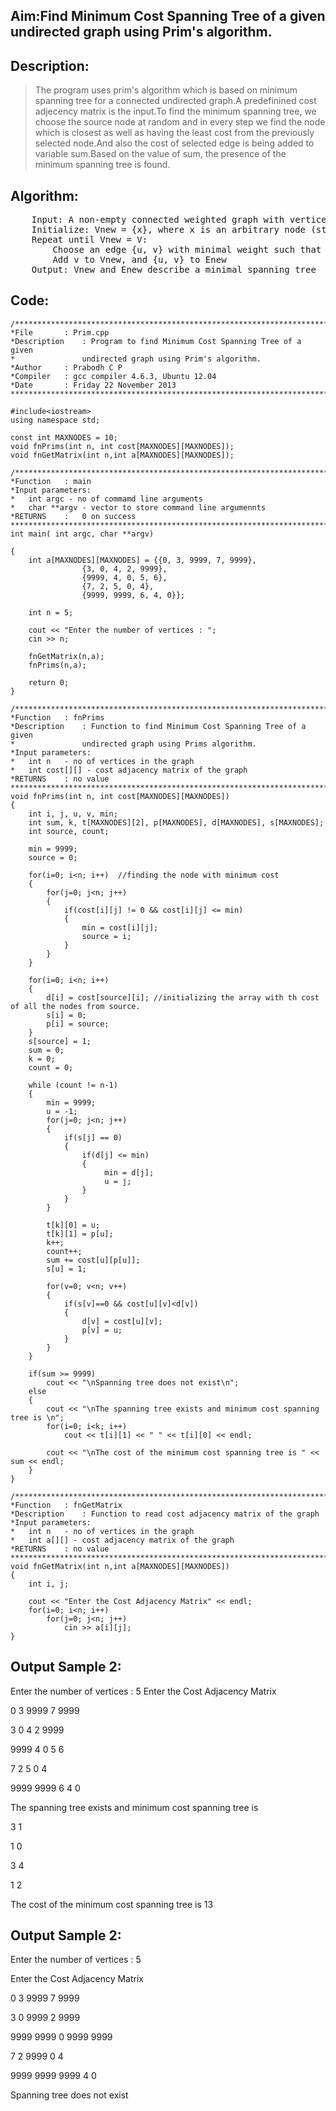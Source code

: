## Aim:Find Minimum Cost Spanning Tree of a given undirected graph using Prim's algorithm.
## Description:
>The program uses prim's algorithm which is based on minimum spanning tree for a connected undirected graph.A predefinined cost adjecency matrix is the input.To find the minimum spanning tree, we choose the source node at random and in every step we find the node which is closest as well as having the least cost from the previously selected node.And also the cost of selected edge is being added to variable sum.Based on the value of sum, the presence of the minimum spanning tree is found.

## Algorithm:

 <pre>    Input: A non-empty connected weighted graph with vertices V and edges E (the weights can be negative).
    Initialize: Vnew = {x}, where x is an arbitrary node (starting point) from V, Enew = {}
    Repeat until Vnew = V:
        Choose an edge {u, v} with minimal weight such that u is in Vnew and v is not (if there are multiple edges with the same weight, any of them may be picked)
        Add v to Vnew, and {u, v} to Enew
    Output: Vnew and Enew describe a minimal spanning tree</pre>

## Code:

	/******************************************************************************
	*File		: Prim.cpp
	*Description	: Program to find Minimum Cost Spanning Tree of a given 
	*				undirected graph using Prim's algorithm.
	*Author		: Prabodh C P
	*Compiler	: gcc compiler 4.6.3, Ubuntu 12.04
	*Date		: Friday 22 November 2013 
	******************************************************************************/

	#include<iostream> 
	using namespace std;

	const int MAXNODES = 10;
	void fnPrims(int n, int cost[MAXNODES][MAXNODES]);
	void fnGetMatrix(int n,int a[MAXNODES][MAXNODES]);

	/******************************************************************************
	*Function	: main
	*Input parameters:
	*	int argc - no of commamd line arguments
	*	char **argv - vector to store command line argumennts
	*RETURNS	:	0 on success
	******************************************************************************/
	int main( int argc, char **argv)

	{
		int a[MAXNODES][MAXNODES] = {{0, 3, 9999, 7, 9999},
					{3, 0, 4, 2, 9999},
					{9999, 4, 0, 5, 6},
					{7, 2, 5, 0, 4},
					{9999, 9999, 6, 4, 0}};

		int n = 5;

		cout << "Enter the number of vertices : ";
		cin >> n;

		fnGetMatrix(n,a);
		fnPrims(n,a);

		return 0;
	}

	/******************************************************************************
	*Function	: fnPrims
	*Description	: Function to find Minimum Cost Spanning Tree of a given 
	*				undirected graph using Prims algorithm.
	*Input parameters:
	*	int n	- no of vertices in the graph
	*	int cost[][] - cost adjacency matrix of the graph
	*RETURNS	: no value
	******************************************************************************/
	void fnPrims(int n, int cost[MAXNODES][MAXNODES])
	{
		int i, j, u, v, min;
		int sum, k, t[MAXNODES][2], p[MAXNODES], d[MAXNODES], s[MAXNODES];
		int source, count;

		min = 9999;
		source = 0;

		for(i=0; i<n; i++)  //finding the node with minimum cost
		{
			for(j=0; j<n; j++)
			{
				if(cost[i][j] != 0 && cost[i][j] <= min) 
				{
					min = cost[i][j];
					source = i;
				}
			}
		}

		for(i=0; i<n; i++)
		{
			d[i] = cost[source][i]; //initializing the array with th cost of all the nodes from source.
			s[i] = 0;
			p[i] = source;
		}
		s[source] = 1;
		sum = 0;
		k = 0;
		count = 0;

		while (count != n-1)
		{
			min = 9999;
			u = -1;
			for(j=0; j<n; j++)
			{
				if(s[j] == 0)
				{
					if(d[j] <= min)
					{
						 min = d[j];
						 u = j;
					}
				}
			}

			t[k][0] = u;
			t[k][1] = p[u];
			k++;
			count++;
			sum += cost[u][p[u]];
			s[u] = 1;

			for(v=0; v<n; v++)
			{
				if(s[v]==0 && cost[u][v]<d[v])
				{
					d[v] = cost[u][v];
					p[v] = u;
				}
			}
		}

		if(sum >= 9999)
			cout << "\nSpanning tree does not exist\n";
		else
		{
			cout << "\nThe spanning tree exists and minimum cost spanning tree is \n";
			for(i=0; i<k; i++)
				cout << t[i][1] << " " << t[i][0] << endl;

			cout << "\nThe cost of the minimum cost spanning tree is " << sum << endl;
		}
	}

	/******************************************************************************
	*Function	: fnGetMatrix
	*Description	: Function to read cost adjacency matrix of the graph
	*Input parameters:
	*	int n	- no of vertices in the graph
	*	int a[][] - cost adjacency matrix of the graph
	*RETURNS	: no value
	******************************************************************************/
	void fnGetMatrix(int n,int a[MAXNODES][MAXNODES])
	{
		int i, j;

	    cout << "Enter the Cost Adjacency Matrix" << endl;
		for(i=0; i<n; i++)
			for(j=0; j<n; j++)
				cin >> a[i][j];
	}


## Output Sample 2:
Enter the number of vertices : 5
Enter the Cost Adjacency Matrix

0	3	9999	7	9999

3	0	4	2	9999

9999	4	0	5	6

7	2	5	0	4

9999	9999	6	4	0


The spanning tree exists and minimum cost spanning tree is 

3 1

1 0

3 4

1 2

The cost of the minimum cost spanning tree is 13

## Output Sample 2:

Enter the number of vertices : 5

Enter the Cost Adjacency Matrix


0	3	9999	7	9999

3	0	9999	2	9999

9999	9999	0	9999	9999

7	2	9999	0	4

9999	9999	9999	4	0

Spanning tree does not exist

